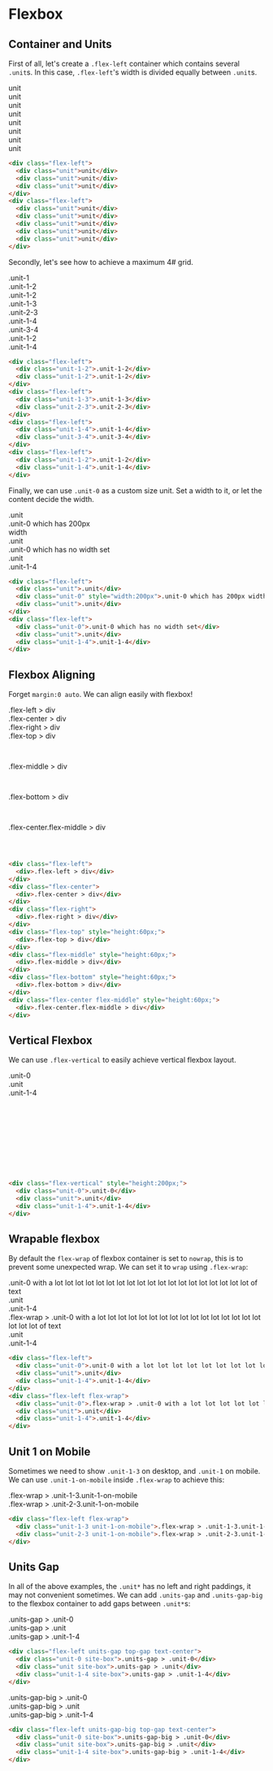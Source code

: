 # Flexbox

## Container and Units

First of all, let's create a `.flex-left` container which contains several `.unit`s. In this case, `.flex-left`'s width is divided equally between `.unit`s.

<div class="flex-left top-gap text-center">
  <div class="unit site-box">unit</div>
  <div class="unit site-box">unit</div>
  <div class="unit site-box">unit</div>
</div>
<div class="flex-left top-gap text-center">
  <div class="unit site-box">unit</div>
  <div class="unit site-box">unit</div>
  <div class="unit site-box">unit</div>
  <div class="unit site-box">unit</div>
  <div class="unit site-box">unit</div>
</div>

```html
<div class="flex-left">
  <div class="unit">unit</div>
  <div class="unit">unit</div>
  <div class="unit">unit</div>
</div>
<div class="flex-left">
  <div class="unit">unit</div>
  <div class="unit">unit</div>
  <div class="unit">unit</div>
  <div class="unit">unit</div>
  <div class="unit">unit</div>
</div>
```

Secondly, let's see how to achieve a maximum 4# grid.

<div class="flex-left top-gap text-center">
  <div class="unit-1 site-box">.unit-1</div>
</div>
<div class="flex-left top-gap text-center">
  <div class="unit-1-2 site-box">.unit-1-2</div>
  <div class="unit-1-2 site-box">.unit-1-2</div>
</div>
<div class="flex-left top-gap text-center">
  <div class="unit-1-3 site-box">.unit-1-3</div>
  <div class="unit-2-3 site-box">.unit-2-3</div>
</div>
<div class="flex-left top-gap text-center">
  <div class="unit-1-4 site-box">.unit-1-4</div>
  <div class="unit-3-4 site-box">.unit-3-4</div>
</div>
<div class="flex-left top-gap text-center">
  <div class="unit-1-2 site-box">.unit-1-2</div>
  <div class="unit-1-4 site-box">.unit-1-4</div>
</div>

```html
<div class="flex-left">
  <div class="unit-1-2">.unit-1-2</div>
  <div class="unit-1-2">.unit-1-2</div>
</div>
<div class="flex-left">
  <div class="unit-1-3">.unit-1-3</div>
  <div class="unit-2-3">.unit-2-3</div>
</div>
<div class="flex-left">
  <div class="unit-1-4">.unit-1-4</div>
  <div class="unit-3-4">.unit-3-4</div>
</div>
<div class="flex-left">
  <div class="unit-1-2">.unit-1-2</div>
  <div class="unit-1-4">.unit-1-4</div>
</div>
```

Finally, we can use `.unit-0` as a custom size unit. Set a width to it, or let the content decide the width.

<div class="flex-left top-gap text-center">
  <div class="unit site-box">.unit</div>
  <div class="unit-0 site-box" style="width:200px">.unit-0 which has 200px width</div>
  <div class="unit site-box">.unit</div>
</div>
<div class="flex-left top-gap text-center">
  <div class="unit-0 site-box">.unit-0 which has no width set</div>
  <div class="unit site-box">.unit</div>
  <div class="unit-1-4 site-box">.unit-1-4</div>
</div>

```html
<div class="flex-left">
  <div class="unit">.unit</div>
  <div class="unit-0" style="width:200px">.unit-0 which has 200px width</div>
  <div class="unit">.unit</div>
</div>
<div class="flex-left">
  <div class="unit-0">.unit-0 which has no width set</div>
  <div class="unit">.unit</div>
  <div class="unit-1-4">.unit-1-4</div>
</div>
```

## Flexbox Aligning

Forget `margin:0 auto`. We can align easily with flexbox!

<div class="flex-left site-box top-gap">
  <div class="site-box">.flex-left > div</div>
</div>
<div class="flex-center site-box top-gap">
  <div class="site-box">.flex-center > div</div>
</div>
<div class="flex-right site-box top-gap">
  <div class="site-box">.flex-right > div</div>
</div>
<div class="flex-top site-box top-gap" style="height:60px;">
  <div class="site-box">.flex-top > div</div>
</div>
<div class="flex-middle site-box top-gap" style="height:60px;">
  <div class="site-box">.flex-middle > div</div>
</div>
<div class="flex-bottom site-box top-gap" style="height:60px;">
  <div class="site-box">.flex-bottom > div</div>
</div>
<div class="flex-center flex-middle site-box top-gap" style="height:60px;">
  <div class="site-box">.flex-center.flex-middle > div</div>
</div>

```html
<div class="flex-left">
  <div>.flex-left > div</div>
</div>
<div class="flex-center">
  <div>.flex-center > div</div>
</div>
<div class="flex-right">
  <div>.flex-right > div</div>
</div>
<div class="flex-top" style="height:60px;">
  <div>.flex-top > div</div>
</div>
<div class="flex-middle" style="height:60px;">
  <div>.flex-middle > div</div>
</div>
<div class="flex-bottom" style="height:60px;">
  <div>.flex-bottom > div</div>
</div>
<div class="flex-center flex-middle" style="height:60px;">
  <div>.flex-center.flex-middle > div</div>
</div>
```

## Vertical Flexbox

We can use `.flex-vertical` to easily achieve vertical flexbox layout.

<div class="flex-vertical top-gap text-center" style="height:200px;">
  <div class="unit-0 site-box">.unit-0</div>
  <div class="unit site-box">.unit</div>
  <div class="unit-1-4 site-box">.unit-1-4</div>
</div>

```html
<div class="flex-vertical" style="height:200px;">
  <div class="unit-0">.unit-0</div>
  <div class="unit">.unit</div>
  <div class="unit-1-4">.unit-1-4</div>
</div>
```

## Wrapable flexbox

By default the `flex-wrap` of flexbox container is set to `nowrap`, this is to prevent some unexpected wrap. We can set it to `wrap` using `.flex-wrap`:

<div class="flex-left top-gap text-center">
  <div class="unit-0 site-box">.unit-0 with a lot lot lot lot lot lot lot lot lot lot lot lot lot lot lot lot lot lot lot of text</div>
  <div class="unit site-box">.unit</div>
  <div class="unit-1-4 site-box">.unit-1-4</div>
</div>
<div class="flex-left flex-wrap top-gap text-center">
  <div class="unit-0 site-box">.flex-wrap > .unit-0 with a lot lot lot lot lot lot lot lot lot lot lot lot lot lot lot lot lot lot lot of text</div>
  <div class="unit site-box">.unit</div>
  <div class="unit-1-4 site-box">.unit-1-4</div>
</div>

```html
<div class="flex-left">
  <div class="unit-0">.unit-0 with a lot lot lot lot lot lot lot lot lot lot lot lot lot lot lot lot lot lot lot of text</div>
  <div class="unit">.unit</div>
  <div class="unit-1-4">.unit-1-4</div>
</div>
<div class="flex-left flex-wrap">
  <div class="unit-0">.flex-wrap > .unit-0 with a lot lot lot lot lot lot lot lot lot lot lot lot lot lot lot lot lot lot lot of text</div>
  <div class="unit">.unit</div>
  <div class="unit-1-4">.unit-1-4</div>
</div>
```

## Unit 1 on Mobile

Sometimes we need to show `.unit-1-3` on desktop, and `.unit-1` on mobile. We can use `.unit-1-on-mobile` inside `.flex-wrap` to achieve this:

<div class="flex-left flex-wrap top-gap text-center">
  <div class="unit-1-3 unit-1-on-mobile site-box">.flex-wrap > .unit-1-3.unit-1-on-mobile</div>
  <div class="unit-2-3 unit-1-on-mobile site-box">.flex-wrap > .unit-2-3.unit-1-on-mobile</div>
</div>

```html
<div class="flex-left flex-wrap">
  <div class="unit-1-3 unit-1-on-mobile">.flex-wrap > .unit-1-3.unit-1-on-mobile</div>
  <div class="unit-2-3 unit-1-on-mobile">.flex-wrap > .unit-2-3.unit-1-on-mobile</div>
</div>
```

## Units Gap

In all of the above examples, the `.unit*` has no left and right paddings, it may not convenient sometimes. We can add `.units-gap` and `.units-gap-big` to the flexbox container to add gaps between `.unit*`s:

<div class="flex-left units-gap top-gap text-center">
  <div class="unit-0 site-box">.units-gap > .unit-0</div>
  <div class="unit site-box">.units-gap > .unit</div>
  <div class="unit-1-4 site-box">.units-gap > .unit-1-4</div>
</div>

```html
<div class="flex-left units-gap top-gap text-center">
  <div class="unit-0 site-box">.units-gap > .unit-0</div>
  <div class="unit site-box">.units-gap > .unit</div>
  <div class="unit-1-4 site-box">.units-gap > .unit-1-4</div>
</div>
```

<div class="flex-left units-gap-big top-gap text-center">
  <div class="unit-0 site-box">.units-gap-big > .unit-0</div>
  <div class="unit site-box">.units-gap-big > .unit</div>
  <div class="unit-1-4 site-box">.units-gap-big > .unit-1-4</div>
</div>

```html
<div class="flex-left units-gap-big top-gap text-center">
  <div class="unit-0 site-box">.units-gap-big > .unit-0</div>
  <div class="unit site-box">.units-gap-big > .unit</div>
  <div class="unit-1-4 site-box">.units-gap-big > .unit-1-4</div>
</div>
```
